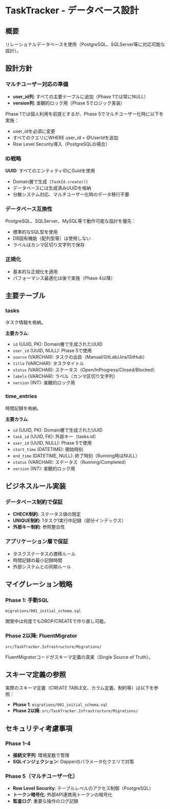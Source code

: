 # TaskTracker - データベース設計

## 概要

リレーショナルデータベースを使用（PostgreSQL、SQLServer等に対応可能な設計）。

## 設計方針

### マルチユーザー対応の準備

- **user_id列**: すべての主要テーブルに追加（Phase 1では常にNULL）
- **version列**: 楽観的ロック用（Phase 5でロジック実装）

Phase 1では個人利用を前提とするが、Phase 5でマルチユーザー化時に以下を実施：
- user_idを必須に変更
- すべてのクエリにWHERE user_id = @UserIdを追加
- Row Level Security導入（PostgreSQLの場合）

### ID戦略

**UUID**: すべてのエンティティIDにGuidを使用
- Domain層で生成（`TaskId.create()`）
- データベースには生成済みUUIDを格納
- 分散システム対応、マルチユーザー化時のデータ移行不要

### データベース互換性

PostgreSQL、SQLServer、MySQL等で動作可能な設計を優先：
- 標準的なSQL型を使用
- DB固有機能（配列型等）は使用しない
- ラベルはカンマ区切り文字列で保存

### 正規化

- 基本的な正規化を適用
- パフォーマンス最適化は後で実施（Phase 4以降）

## 主要テーブル

### tasks

タスク情報を格納。

**主要カラム**:
- `id` (UUID, PK): Domain層で生成されたUUID
- `user_id` (UUID, NULL): Phase 5で使用
- `source` (VARCHAR): タスクの出自（Manual/GitLab/Jira/GitHub）
- `title` (VARCHAR): タスクタイトル
- `status` (VARCHAR): ステータス（Open/InProgress/Closed/Blocked）
- `labels` (VARCHAR): ラベル（カンマ区切り文字列）
- `version` (INT): 楽観的ロック用

### time_entries

時間記録を格納。

**主要カラム**:
- `id` (UUID, PK): Domain層で生成されたUUID
- `task_id` (UUID, FK): 外部キー（tasks.id）
- `user_id` (UUID, NULL): Phase 5で使用
- `start_time` (DATETIME): 開始時刻
- `end_time` (DATETIME, NULL): 終了時刻（Running時はNULL）
- `status` (VARCHAR): ステータス（Running/Completed）
- `version` (INT): 楽観的ロック用

## ビジネスルール実装

### データベース制約で保証

- **CHECK制約**: ステータス値の限定
- **UNIQUE制約**: 1タスク1実行中記録（部分インデックス）
- **外部キー制約**: 参照整合性

### アプリケーション層で保証

- タスクステータスの遷移ルール
- 時間記録の最小記録時間
- 外部システムとの同期ルール

## マイグレーション戦略

### Phase 1: 手動SQL

```
migrations/001_initial_schema.sql
```

開発中は何度でもDROP/CREATEで作り直し可能。

### Phase 2以降: FluentMigrator

```
src/TaskTracker.Infrastructure/Migrations/
```

FluentMigratorコードがスキーマ定義の真実（Single Source of Truth）。

## スキーマ定義の参照

実際のスキーマ定義（CREATE TABLE文、カラム定義、制約等）は以下を参照：
- **Phase 1**: `migrations/001_initial_schema.sql`
- **Phase 2以降**: `src/TaskTracker.Infrastructure/Migrations/`

## セキュリティ考慮事項

### Phase 1-4

- **接続文字列**: 環境変数で管理
- **SQLインジェクション**: Dapperのパラメータ化クエリで対策

### Phase 5（マルチユーザー化）

- **Row Level Security**: テーブルレベルのアクセス制御（PostgreSQL）
- **トークン暗号化**: 外部API連携用トークンの暗号化
- **監査ログ**: 重要な操作のログ記録